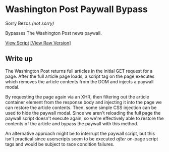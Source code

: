# Washington Post Paywall Bypass

Sorry Bezos _(not sorry)_

Bypasses The Washington Post news paywall.

[View Script](AntiPaywall_WaPo.js) [\[View Raw Version\]](https://raw.githubusercontent.com/Maega/web-userscripts/main/PaywallBypasses/AntiPaywall_TheAge.js)

## Write up
The Washington Post returns full articles in the initial GET request for a page. After the full article page loads, a script tag on the page executes which removes the article contents from the DOM and injects a paywall modal.

By requesting the page again via an XHR, then filtering out the article container element from the response body and injecting it into the page we can restore the article contents. Then, some simple CSS injection can be used to hide the paywall modal.
Since we aren't reloading the full page the paywall script doesn't execute again, so we're effectively able to restore the contents of the article and bypass the paywall with this method.

An alternative approach might be to interrupt the paywall script, but this isn't practical since userscripts seem to be executed *after* on-page script tags and would be subject to race condition failures.